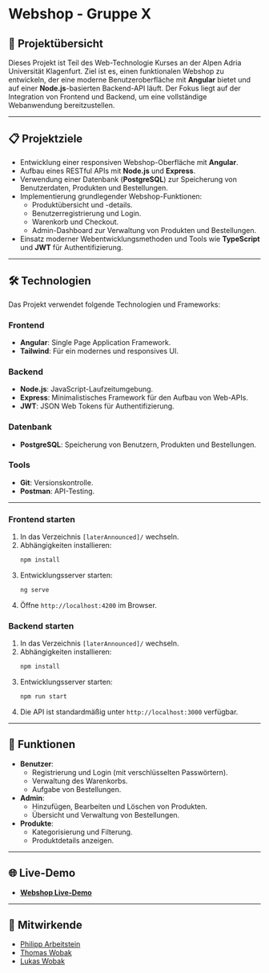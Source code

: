 # Webshop - Gruppe X

## 🛒 **Projektübersicht**

Dieses Projekt ist Teil des Web-Technologie Kurses an der Alpen Adria Universität Klagenfurt. Ziel ist es, einen funktionalen Webshop zu entwickeln, der eine moderne Benutzeroberfläche mit **Angular** bietet und auf einer **Node.js**-basierten Backend-API läuft. Der Fokus liegt auf der Integration von Frontend und Backend, um eine vollständige Webanwendung bereitzustellen.

---

## 📋 **Projektziele**

-   Entwicklung einer responsiven Webshop-Oberfläche mit **Angular**.
-   Aufbau eines RESTful APIs mit **Node.js** und **Express**.
-   Verwendung einer Datenbank (**PostgreSQL**) zur Speicherung von Benutzerdaten, Produkten und Bestellungen.
-   Implementierung grundlegender Webshop-Funktionen:
    -   Produktübersicht und -details.
    -   Benutzerregistrierung und Login.
    -   Warenkorb und Checkout.
    -   Admin-Dashboard zur Verwaltung von Produkten und Bestellungen.
-   Einsatz moderner Webentwicklungsmethoden und Tools wie **TypeScript** und **JWT** für Authentifizierung.

---

## 🛠️ **Technologien**

Das Projekt verwendet folgende Technologien und Frameworks:

### **Frontend**

-   **Angular**: Single Page Application Framework.
-   **Tailwind**: Für ein modernes und responsives UI.

### **Backend**

-   **Node.js**: JavaScript-Laufzeitumgebung.
-   **Express**: Minimalistisches Framework für den Aufbau von Web-APIs.
-   **JWT**: JSON Web Tokens für Authentifizierung.

### **Datenbank**

-   **PostgreSQL**: Speicherung von Benutzern, Produkten und Bestellungen.

### **Tools**

-   **Git**: Versionskontrolle.
-   **Postman**: API-Testing.

---

### **Frontend starten**

1. In das Verzeichnis `[laterAnnounced]/` wechseln.
2. Abhängigkeiten installieren:
    ```bash
    npm install
    ```
3. Entwicklungsserver starten:
    ```bash
    ng serve
    ```
4. Öffne `http://localhost:4200` im Browser.

### **Backend starten**

1. In das Verzeichnis `[laterAnnounced]/` wechseln.
2. Abhängigkeiten installieren:
    ```bash
    npm install
    ```
3. Entwicklungsserver starten:
    ```bash
    npm run start
    ```
4. Die API ist standardmäßig unter `http://localhost:3000` verfügbar.

---

## 🔑 **Funktionen**

-   **Benutzer**:
    -   Registrierung und Login (mit verschlüsselten Passwörtern).
    -   Verwaltung des Warenkorbs.
    -   Aufgabe von Bestellungen.
-   **Admin**:
    -   Hinzufügen, Bearbeiten und Löschen von Produkten.
    -   Übersicht und Verwaltung von Bestellungen.
-   **Produkte**:
    -   Kategorisierung und Filterung.
    -   Produktdetails anzeigen.

---

## 🌐 **Live-Demo**

-   **[Webshop Live-Demo](https://example.com)**

---

## 👥 **Mitwirkende**

-   [Philipp Arbeitstein](https://github.com/PhilippArbeitstein)
-   [Thomas Wobak](https://github.com/profil)
-   [Lukas Wobak](https://github.com/profil)

